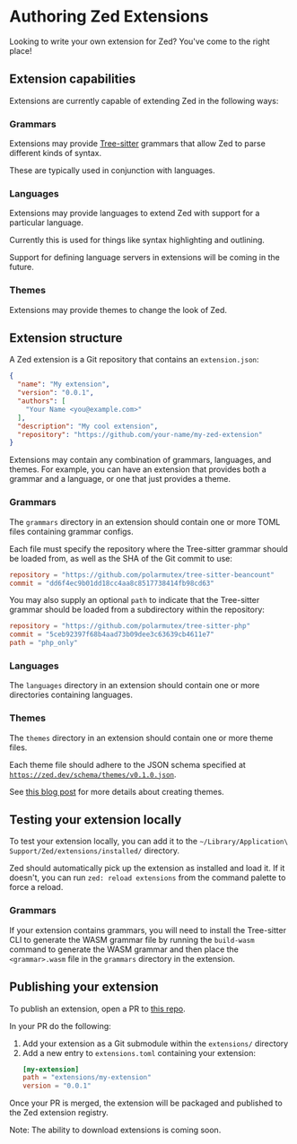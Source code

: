 # Authoring Zed Extensions

Looking to write your own extension for Zed? You've come to the right place!

## Extension capabilities

Extensions are currently capable of extending Zed in the following ways:

### Grammars

Extensions may provide [Tree-sitter](https://tree-sitter.github.io/tree-sitter/) grammars that allow Zed to parse different kinds of syntax.

These are typically used in conjunction with languages.

### Languages

Extensions may provide languages to extend Zed with support for a particular language.

Currently this is used for things like syntax highlighting and outlining.

Support for defining language servers in extensions will be coming in the future.

### Themes

Extensions may provide themes to change the look of Zed.

## Extension structure

A Zed extension is a Git repository that contains an `extension.json`:

```json
{
  "name": "My extension",
  "version": "0.0.1",
  "authors": [
    "Your Name <you@example.com>"
  ],
  "description": "My cool extension",
  "repository": "https://github.com/your-name/my-zed-extension"
}
```

Extensions may contain any combination of grammars, languages, and themes. For example, you can have an extension that provides both a grammar and a language, or one that just provides a theme.

### Grammars

The `grammars` directory in an extension should contain one or more TOML files containing grammar configs.

Each file must specify the repository where the Tree-sitter grammar should be loaded from, as well as the SHA of the Git commit to use:

```toml
repository = "https://github.com/polarmutex/tree-sitter-beancount"
commit = "dd6f4ec9b01dd18cc4aa8c8517738414fb98cd63"
```

You may also supply an optional `path` to indicate that the Tree-sitter grammar should be loaded from a subdirectory within the repository:

```toml
repository = "https://github.com/polarmutex/tree-sitter-php"
commit = "5ceb92397f68b4aad73b09dee3c63639cb4611e7"
path = "php_only"
```

### Languages

The `languages` directory in an extension should contain one or more directories containing languages.

### Themes

The `themes` directory in an extension should contain one or more theme files.

Each theme file should adhere to the JSON schema specified at [`https://zed.dev/schema/themes/v0.1.0.json`](https://zed.dev/schema/themes/v0.1.0.json).

See [this blog post](https://zed.dev/blog/user-themes-now-in-preview) for more details about creating themes.

## Testing your extension locally

To test your extension locally, you can add it to the `~/Library/Application\ Support/Zed/extensions/installed/` directory.

Zed should automatically pick up the extension as installed and load it. If it doesn't, you can run `zed: reload extensions` from the command palette to force a reload.

### Grammars

If your extension contains grammars, you will need to install the Tree-sitter CLI to generate the WASM grammar file by running the `build-wasm` command to generate the WASM grammar and then place the `<grammar>.wasm` file in the `grammars` directory in the extension.

## Publishing your extension

To publish an extension, open a PR to [this repo](https://github.com/zed-industries/extensions).

In your PR do the following:

1. Add your extension as a Git submodule within the `extensions/` directory
2. Add a new entry to `extensions.toml` containing your extension:
    ```toml
    [my-extension]
    path = "extensions/my-extension"
    version = "0.0.1"
    ```

Once your PR is merged, the extension will be packaged and published to the Zed extension registry.

Note: The ability to download extensions is coming soon.
